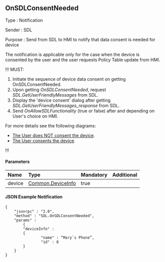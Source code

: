 ## OnSDLConsentNeeded
Type
: Notification

Sender
: SDL

Purpose
: Send from SDL to HMI to notify that data consent is needed for device

The notification is applicable only for the case when the device is consented by the user and the user requests Policy Table update from HMI.

!!!
MUST:   
1) Initiate the sequence of device data consent on getting OnSDLConsentNeeded.   
2) Upon getting _OnSDLConsentNeeded_, request _SDL.GetUserFriendlyMessages_ from SDL.   
3) Display the 'device consent' dialog after getting _SDL.GetUserFriendlyMessages_response_ from SDL.   
4) Send _OnAllowSDLFunctionality_ (true or false) after and depending on User's choice on HMI.   

For more details see the following diagrams:     
   - [The User does NOT consent the device](../activateapp/assets/user%20does%20not%20consent%20the%20device1.png).   
   - [The User consents the device](../activateapp/assets/user%20consents%20the%20device2.png).

!!!

#### Parameters

|Name|Type|Mandatory|Additional|
|:---|:---|:--------|:---------|
|device|[Common.DeviceInfo]|true||

[Common.DeviceInfo]: ../../common/structs/#deviceinfo

#### JSON Example Notification
```
{
	"jsonrpc" : "2.0",
	"method" : "SDL.OnSDLConsentNeeded",
	"params" :  
		{
		"deviceInfo" : 
		{
				"name" : “Mary`s Phone”,
				"id" : 8
		}
	}
}
```
